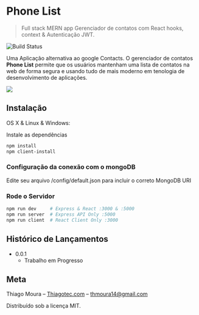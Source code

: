 # Phone List
> Full stack MERN app Gerenciador de contatos com React hooks, context & Autenticação JWT.

![Build Status][build-development]

Uma Aplicação alternativa ao google Contacts. O gerenciador de contatos **Phone List** permite que os usuários mantenham uma lista de contatos na web de forma segura e usando tudo de mais moderno em tenologia de desenvolvimento de aplicações. 

![](header.png)

## Instalação

OS X & Linux & Windows:

Instale as dependências

```bash
npm install
npm client-install
```

### Configuração da conexão com o mongoDB

Edite seu arquivo /config/default.json para incluir o correto MongoDB URI

### Rode o Servidor

```bash
npm run dev     # Express & React :3000 & :5000
npm run server  # Express API Only :5000
npm run client  # React Client Only :3000
```

## Histórico de Lançamentos

* 0.0.1
    * Trabalho em Progresso

## Meta

Thiago Moura – [Thiagotec.com](https://thiagotec.com) – thmoura14@gmail.com

Distribuído sob a licença MIT. 

<!-- Markdown link & img dfn's -->
[npm-image]: https://img.shields.io/npm/v/datadog-metrics.svg?style=flat-square
[npm-url]: https://npmjs.org/package/datadog-metrics
[npm-downloads]: https://img.shields.io/npm/dm/datadog-metrics.svg?style=flat-square
[travis-image]: https://img.shields.io/travis/dbader/node-datadog-metrics/master.svg?style=flat-square
[build-development]: https://img.shields.io/badge/Build-development-yellow
[wiki]: https://github.com/yourname/yourproject/wiki